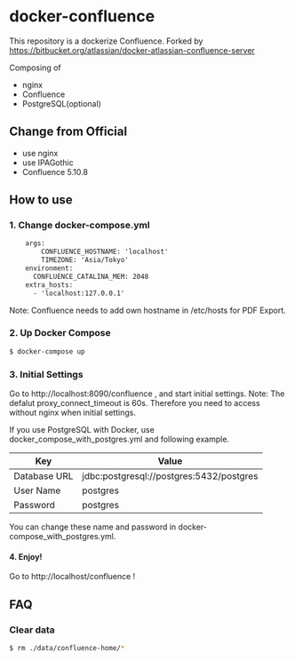 # docker-confluence

This repository is a dockerize Confluence.
Forked by https://bitbucket.org/atlassian/docker-atlassian-confluence-server

Composing of

* nginx
* Confluence
* PostgreSQL(optional)

## Change from Official

* use nginx
* use IPAGothic
* Confluence 5.10.8

## How to use

### 1. Change docker-compose.yml

```diff
    args:
        CONFLUENCE_HOSTNAME: 'localhost'
        TIMEZONE: 'Asia/Tokyo'
    environment:
      CONFLUENCE_CATALINA_MEM: 2048
    extra_hosts:
      - 'localhost:127.0.0.1'
```

Note: Confluence needs to add own hostname in /etc/hosts for PDF Export.

### 2. Up Docker Compose

```zsh
$ docker-compose up
```

### 3. Initial Settings

Go to http://localhost:8090/confluence , and start initial settings.
Note: The defalut proxy_connect_timeout is 60s. Therefore you need to access without nginx when initial settings.

If you use PostgreSQL with Docker, use docker_compose_with_postgres.yml and following example.

| Key          | Value                                    |
|--------------|------------------------------------------|
| Database URL | jdbc:postgresql://postgres:5432/postgres |
| User Name    | postgres                                 |
| Password     | postgres                                 |

You can change these name and password in docker-compose_with_postgres.yml.

#### 4. Enjoy!

Go to http://localhost/confluence !

## FAQ

### Clear data

```zsh
$ rm ./data/confluence-home/*
```
